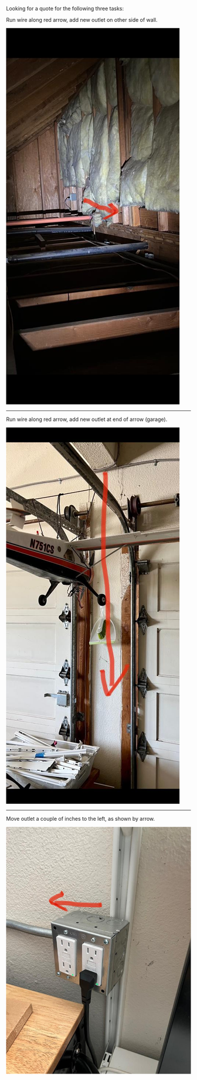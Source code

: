 
Looking for a quote for the following three tasks:

Run wire along red arrow, add new outlet on other side of wall.

![one](/one.jpeg)


---

Run wire along red arrow, add new outlet at end of arrow (garage).

![two](/two.jpeg)


---

Move outlet a couple of inches to the left, as shown by arrow.

![three](/three.jpeg)
